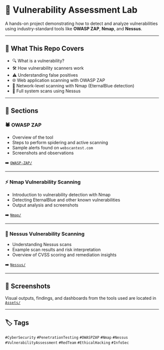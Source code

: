 # 🔐 Vulnerability Assessment Lab

A hands-on project demonstrating how to detect and analyze vulnerabilities using industry-standard tools like **OWASP ZAP**, **Nmap**, and **Nessus**.

---

## 📌 What This Repo Covers

- 🔍 What is a vulnerability?
- 🛠️ How vulnerability scanners work
- ⚠️ Understanding false positives
- 🌐 Web application scanning with OWASP ZAP
- 📡 Network-level scanning with Nmap (EternalBlue detection)
- 🧪 Full system scans using Nessus

---

## 📂 Sections

### 🕷️ OWASP ZAP
- Overview of the tool
- Steps to perform spidering and active scanning
- Sample alerts found on `webscantest.com`
- Screenshots and observations

➡️ [`OWASP-ZAP/`](./OWASP-ZAP)

---

### ⚡ Nmap Vulnerability Scanning
- Introduction to vulnerability detection with Nmap
- Detecting EternalBlue and other known vulnerabilities
- Output analysis and screenshots

➡️ [`Nmap/`](./Nmap)

---

### 🧪 Nessus Vulnerability Scanning
- Understanding Nessus scans
- Example scan results and risk interpretation
- Overview of CVSS scoring and remediation insights

➡️ [`Nessus/`](./Nessus)

---

## 📸 Screenshots

Visual outputs, findings, and dashboards from the tools used are located in [`Assets/`](./Assets)

---

## 🏷️ Tags

`#CyberSecurity` `#PenetrationTesting` `#OWASPZAP` `#Nmap` `#Nessus`  
`#VulnerabilityAssessment` `#RedTeam` `#EthicalHacking` `#InfoSec`
